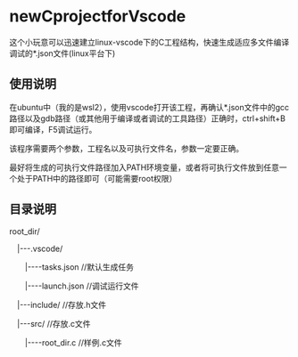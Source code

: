 # newCprojectforVscode
这个小玩意可以迅速建立linux-vscode下的C工程结构，快速生成适应多文件编译调试的*.json文件(linux平台下)

## 使用说明
在ubuntu中（我的是wsl2），使用vscode打开该工程，再确认*.json文件中的gcc路径以及gdb路径（或其他用于编译或者调试的工具路径）正确时，ctrl+shift+B即可编译，F5调试运行。

该程序需要两个参数，工程名以及可执行文件名，参数一定要正确。

最好将生成的可执行文件路径加入PATH环境变量，或者将可执行文件放到任意一个处于PATH中的路径即可（可能需要root权限）

## 目录说明
root_dir/

&emsp;|---.vscode/
   
&emsp;&emsp;|----tasks.json      //默认生成任务
          
&emsp;&emsp;|----launch.json     //调试运行文件
          
&emsp;|---include/                //存放.h文件
   
&emsp;|---src/                    //存放.c文件
   
&emsp;&emsp;|----root_dir.c      //样例.c文件
